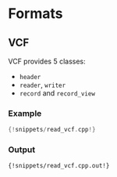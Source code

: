 # Formats

## VCF
VCF provides 5 classes:

 - `header`
 - `reader`, `writer`
 - `record` and `record_view`


### Example
```cpp
{!snippets/read_vcf.cpp!}
```
### Output
```bash
{!snippets/read_vcf.cpp.out!}
```
